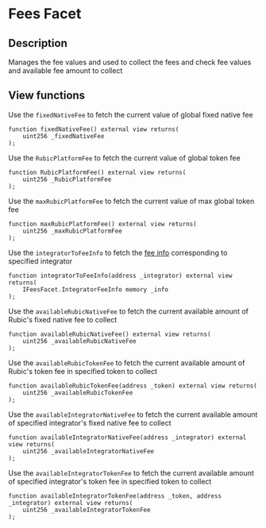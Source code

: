 # Fees Facet

## Description

Manages the fee values and used to collect the fees and check fee values and available fee amount to collect

## View functions

Use the `fixedNativeFee` to fetch the current value of global fixed native fee

```solidity
function fixedNativeFee() external view returns(
    uint256 _fixedNativeFee
);
```

Use the `RubicPlatformFee` to fetch the current value of global token fee

```solidity
function RubicPlatformFee() external view returns(
    uint256 _RubicPlatformFee
);
```

Use the `maxRubicPlatformFee` to fetch the current value of max global token fee

```solidity
function maxRubicPlatformFee() external view returns(
    uint256 _maxRubicPlatformFee
);
```

Use the `integratorToFeeInfo` to fetch the [fee info](../src/Interfaces/IFeesFacet.sol) corresponding to specified integrator

```solidity
function integratorToFeeInfo(address _integrator) external view returns(
    IFeesFacet.IntegratorFeeInfo memory _info
);
```

Use the `availableRubicNativeFee` to fetch the current available amount of Rubic's fixed native fee to collect

```solidity
function availableRubicNativeFee() external view returns(
    uint256 _availableRubicNativeFee
);
```

Use the `availableRubicTokenFee` to fetch the current available amount of Rubic's token fee in specified token to collect

```solidity
function availableRubicTokenFee(address _token) external view returns(
    uint256 _availableRubicTokenFee
);
```

Use the `availableIntegratorNativeFee` to fetch the current available amount of specified integrator's fixed native fee to collect

```solidity
function availableIntegratorNativeFee(address _integrator) external view returns(
    uint256 _availableIntegratorNativeFee
);
```

Use the `availableIntegratorTokenFee` to fetch the current available amount of specified integrator's token fee in specified token to collect

```solidity
function availableIntegratorTokenFee(address _token, address _integrator) external view returns(
    uint256 _availableIntegratorTokenFee
);
```
